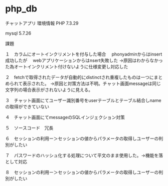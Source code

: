 # php_db
チャットアプリ
環境情報
PHP 7.3.29

mysql 5.7.26


課題

１　カラムにオートインクリメントを付与した場合
　phonyadminからはinsert成功したが
　webアプリケーションからはnsert失敗した
→原因はわからなかった為オートインクリメント付けないように仕様変更し対応した

２　fetchで取得されたデータが自動的にdistinctされ重複したものは一つにまとめられて表示された。
→原因と対策方法は不明。チャット画面messageは同じ文字列の場合表示がされないように見える。

３　チャット画面にてユーザー識別番号をuserテーブルとテーブル結合しnameの取得ができていない

４　チャット画面にてmessageのSQLインジェクション対策

５　ソースコード　冗長

６　セッションの利用ー＞セッションの値からパラメータの取得しユーザーの判別がしたい

７　パスワードのハッシュ化する処理について平文のまま使用した。→機能を落として対応

８　セッションの利用ー＞セッションの値からパラメータの取得しユーザーの判別がしたい


